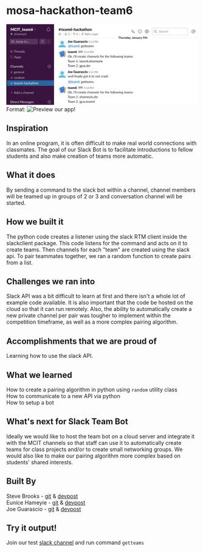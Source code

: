 # mosa-hackathon-team6

![GitHub Logo](/images/mosahack_team6_11jan2020_teambot.png)
Format: ![Preview our app!](https://github.com/jguarascio/mosa-hackathon-winter20-team6/tree/master/images/mosahack_team6_11jan2020_teambot.png)

## Inspiration
In an online program, it is often difficult to make real world connections with classmates. The goal of our Slack Bot is to facilitate introductions to fellow students and also make creation of teams more automatic.

## What it does
By sending a command to the slack bot within a channel, channel members will be teamed up in groups of 2 or 3 and conversation channel will be started.

## How we built it
The python code creates a listener using the slack RTM client inside the slackclient package. This code listens for the command and acts on it to create teams. Then channels for each "team" are created using the slack api.
To pair teammates together, we ran a random function to create pairs from a list.

## Challenges we ran into
Slack API was a bit difficult to learn at first and there isn't a whole lot of example code available. It is also important that the code be hosted on the cloud so that it can run remotely.
Also, the ability to automatically create a new private channel per pair was tougher to implement within the competition timeframe, as well as a more complex pairing algorithm.

## Accomplishments that we are proud of
Learning how to use the slack API.

## What we learned
How to create a pairing algorithm in python using `random` utility class   
How to communicate to a new API via python   
How to setup a bot   

## What's next for Slack Team Bot
Ideally we would like to host the team bot on a cloud server and integrate it with the MCIT channels so that staff can use it to automatically create teams for class projects and/or to create small networking groups.
We would also like to make our pairing algorithm more complex based on students' shared interests.

## Built By
Steve Brooks - [git](https://github.com/stevegbrooks) & [devpost](https://devpost.com/stevegbrooks)    
Eunice Hameyie - [git](https://github.com/ehameyie) & [devpost](https://devpost.com/ehameyie)    
Joe Guarascio - [git](https://github.com/jguarascio) & [devpost](https://devpost.com/jgua)

## Try it output!
Join our test [slack channel](mcitteam6.slack.com) and run command `getteams`
